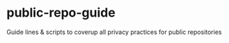 # public-repo-guide
Guide lines &amp; scripts to coverup all privacy practices for public repositories
